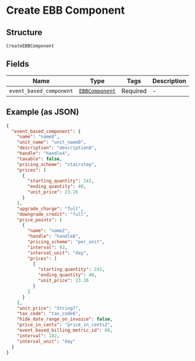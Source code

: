 
# Create EBB Component

## Structure

`CreateEBBComponent`

## Fields

| Name | Type | Tags | Description |
|  --- | --- | --- | --- |
| `event_based_component` | [`EBBComponent`](../../doc/models/ebb-component.md) | Required | - |

## Example (as JSON)

```json
{
  "event_based_component": {
    "name": "name8",
    "unit_name": "unit_name0",
    "description": "description8",
    "handle": "handle4",
    "taxable": false,
    "pricing_scheme": "stairstep",
    "prices": [
      {
        "starting_quantity": 242,
        "ending_quantity": 40,
        "unit_price": 23.26
      }
    ],
    "upgrade_charge": "full",
    "downgrade_credit": "full",
    "price_points": [
      {
        "name": "name2",
        "handle": "handle8",
        "pricing_scheme": "per_unit",
        "interval": 92,
        "interval_unit": "day",
        "prices": [
          {
            "starting_quantity": 242,
            "ending_quantity": 40,
            "unit_price": 23.26
          }
        ]
      }
    ],
    "unit_price": "String7",
    "tax_code": "tax_code6",
    "hide_date_range_on_invoice": false,
    "price_in_cents": "price_in_cents2",
    "event_based_billing_metric_id": 68,
    "interval": 182,
    "interval_unit": "day"
  }
}
```

